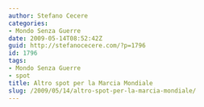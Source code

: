 ```yaml
---
author: Stefano Cecere
categories:
- Mondo Senza Guerre
date: 2009-05-14T08:52:42Z
guid: http://stefanocecere.com/?p=1796
id: 1796
tags:
- Mondo Senza Guerre
- spot
title: Altro spot per la Marcia Mondiale
slug: /2009/05/14/altro-spot-per-la-marcia-mondiale/
---
```


